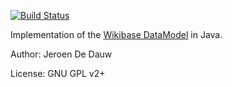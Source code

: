 [![Build Status](https://secure.travis-ci.org/JeroenDeDauw/WikibaseDataModelJava.png)](https://travis-ci.org/JeroenDeDauw/WikibaseDataModelJava/builds)

Implementation of the [Wikibase DataModel](https://meta.wikimedia.org/wiki/Wikidata/Data_model) in Java.

Author: Jeroen De Dauw

License: GNU GPL v2+
